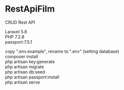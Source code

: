 # RestApiFilm

CRUD Rest API

Laravel 5.8 <br>
PHP 7.2.8 <br>
passport:7.5.1 <br>

copy ".env.example", rename to ".env" (setting database) <br>
composer install <br>
php artisan key:generate <br>
php artisan migrate <br>
php artisan db:seed <br>
php artisan passport:install <br>
php artisan serve <br>


